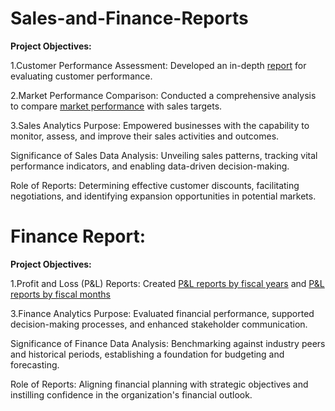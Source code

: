 # Sales-and-Finance-Reports

**Project Objectives:**

1.Customer Performance Assessment: Developed an in-depth [report](https://github.com/Samreen7569/Sales-and-Finance-Reports/blob/main/Customer%20Performance%20Report%20of%20AtliQ%20Hardwares.pdf) for evaluating customer performance.

2.Market Performance Comparison: Conducted a comprehensive analysis to compare [market performance](https://github.com/Samreen7569/Sales-and-Finance-Reports/blob/main/Market%20Performance%20vs%20Target%20Report%20of%20AtliQ%20Hardwares.pdf)  with sales targets.

3.Sales Analytics Purpose: Empowered businesses with the capability to monitor, assess, and improve their sales activities and outcomes.

Significance of Sales Data Analysis: Unveiling sales patterns, tracking vital performance indicators, and enabling data-driven decision-making.

Role of Reports: Determining effective customer discounts, facilitating negotiations, and identifying expansion opportunities in potential markets.


# Finance Report:
**Project Objectives:**

1.Profit and Loss (P&L) Reports: Created [P&L reports by fiscal years](https://github.com/Samreen7569/Sales-and-Finance-Reports/blob/main/P%26L%20Statement%20By%20Fiscal%20Years.pdf) and [P&L reports by fiscal months](https://github.com/Samreen7569/Sales-and-Finance-Reports/blob/main/P%26L%20Statement%20By%20Fiscal%20Years.pdf)

3.Finance Analytics Purpose: Evaluated financial performance, supported decision-making processes, and enhanced stakeholder communication.

Significance of Finance Data Analysis: Benchmarking against industry peers and historical periods, establishing a foundation for budgeting and forecasting.

Role of Reports: Aligning financial planning with strategic objectives and instilling confidence in the organization's financial outlook.


